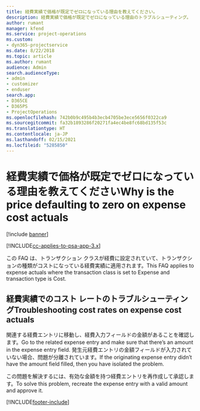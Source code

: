 ```yaml
---
title: 経費実績で価格が既定でゼロになっている理由を教えてください。
description: 経費実績で価格が既定でゼロになっている理由のトラブルシューティング。
author: rumant
manager: kfend
ms.service: project-operations
ms.custom:
- dyn365-projectservice
ms.date: 8/22/2018
ms.topic: article
ms.author: rumant
audience: Admin
search.audienceType:
- admin
- customizer
- enduser
search.app:
- D365CE
- D365PS
- ProjectOperations
ms.openlocfilehash: 742b0b9c495b4b3ecb4705be3ece5656f0322ca9
ms.sourcegitcommit: fa32b1893286f20271fa4ec4be8fc68bd135f53c
ms.translationtype: HT
ms.contentlocale: ja-JP
ms.lasthandoff: 02/15/2021
ms.locfileid: "5285850"
---
```

# <a name="why-is-the-price-defaulting-to-zero-on-expense-cost-actuals"></a><span data-ttu-id="7dc68-103">経費実績で価格が既定でゼロになっている理由を教えてください</span><span class="sxs-lookup"><span data-stu-id="7dc68-103">Why is the price defaulting to zero on expense cost actuals</span></span>

[!include [banner](../includes/psa-now-project-operations.md)]

[!INCLUDE[cc-applies-to-psa-app-3.x](../includes/cc-applies-to-psa-app-3x.md)]

<span data-ttu-id="7dc68-104">この FAQ は、トランザクション クラスが経費に設定されていて、トランザクションの種類がコストになっている経費実績に適用されます。</span><span class="sxs-lookup"><span data-stu-id="7dc68-104">This FAQ applies to expense actuals where the transaction class is set to Expense and transaction type is Cost.</span></span>

## <a name="troubleshooting-cost-rates-on-expense-cost-actuals"></a><span data-ttu-id="7dc68-105">経費実績でのコスト レートのトラブルシューティング</span><span class="sxs-lookup"><span data-stu-id="7dc68-105">Troubleshooting cost rates on expense cost actuals</span></span>

<span data-ttu-id="7dc68-106">関連する経費エントリに移動し、経費入力フィールドの金額があることを確認します。</span><span class="sxs-lookup"><span data-stu-id="7dc68-106">Go to the related expense entry and make sure that there’s an amount in the expense entry field.</span></span> <span data-ttu-id="7dc68-107">発生元経費エントリの金額フィールドが入力されていない場合、問題が分離されています。</span><span class="sxs-lookup"><span data-stu-id="7dc68-107">If the originating expense entry didn’t have the amount field filled, then you have isolated the problem.</span></span>
 
<span data-ttu-id="7dc68-108">この問題を解決するには、有効な金額を持つ経費エントリを再作成して承認します。</span><span class="sxs-lookup"><span data-stu-id="7dc68-108">To solve this problem, recreate the expense entry with a valid amount and approve it.</span></span>


[!INCLUDE[footer-include](../includes/footer-banner.md)]